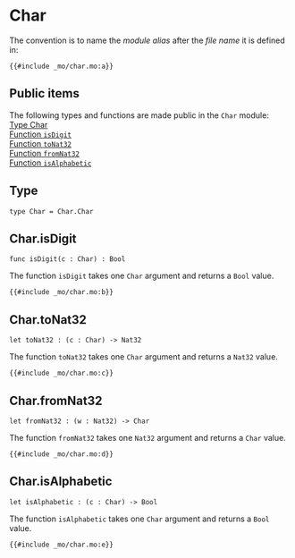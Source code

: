 # Char
The convention is to name the *module alias* after the *file name* it is defined in:

```motoko
{{#include _mo/char.mo:a}}
```

## Public items
The following types and functions are made public in the `Char` module:  
[Type Char](#type)  
[Function `isDigit`](#charisdigit)    
[Function `toNat32`](#chartonat32)  
[Function `fromNat32`](#charfromnat32)  
[Function `isAlphabetic`](#charisalphabetic)  

## Type
```motoko
type Char = Char.Char
```

## Char.isDigit

```motoko
func isDigit(c : Char) : Bool
```

The function `isDigit` takes one `Char` argument and returns a `Bool` value. 

```motoko
{{#include _mo/char.mo:b}}
```

## Char.toNat32

```motoko
let toNat32 : (c : Char) -> Nat32
```

The function `toNat32` takes one `Char` argument and returns a `Nat32` value. 

```motoko
{{#include _mo/char.mo:c}}
```

## Char.fromNat32

```motoko
let fromNat32 : (w : Nat32) -> Char
```

The function `fromNat32` takes one `Nat32` argument and returns a `Char` value. 

```motoko
{{#include _mo/char.mo:d}}
```

## Char.isAlphabetic

```motoko
let isAlphabetic : (c : Char) -> Bool
```

The function `isAlphabetic` takes one `Char` argument and returns a `Bool` value. 

```motoko
{{#include _mo/char.mo:e}}
```

<!-- Type Char
Value toNat32
Value fromNat32
Value toText
Function isDigit
Value isAlphabetic -->